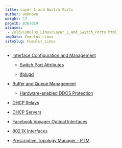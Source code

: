 ```yaml
---
title: Layer 1 and Switch Ports
author: Unknown
weight: 17
pageID: 8363019
aliases:
 - /old/Cumulus_Linux/Layer_1_and_Switch_Ports.html
imgData: Cumulus_Linux
siteSlug: Cumulus_Linux
---
```

  - [Interface Configuration and
    Management](/old/Cumulus_Linux/Interface_Configuration_and_Management.html)
    
      - [Switch Port
        Attributes](/old/Cumulus_Linux/Switch_Port_Attributes.html)
    
      - [ifplugd](/old/Cumulus_Linux/ifplugd.html)

  - [Buffer and Queue
    Management](/old/Cumulus_Linux/Buffer_and_Queue_Management.html)
    
      - [Hardware-enabled DDOS
        Protection](/old/Cumulus_Linux/Hardware-enabled_DDOS_Protection.html)

  - [DHCP Relays](/old/Cumulus_Linux/DHCP_Relays.html)

  - [DHCP Servers](/old/Cumulus_Linux/DHCP_Servers.html)

  - [Facebook Voyager Optical
    Interfaces](/old/Cumulus_Linux/Facebook_Voyager_Optical_Interfaces.html)

  - [802.1X Interfaces](/old/Cumulus_Linux/802.1X_Interfaces.html)

  - [Prescriptive Topology Manager -
    PTM](/old/Cumulus_Linux/Prescriptive_Topology_Manager_-_PTM.html)
